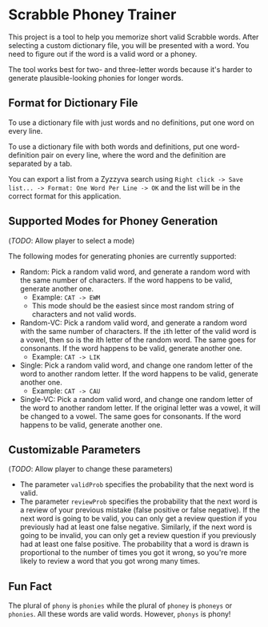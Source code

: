 # Scrabble Phoney Trainer

This project is a tool to help you memorize short valid Scrabble words. After selecting a custom dictionary file, you will be presented with a word. You need to figure out if the word is a valid word or a phoney.

The tool works best for two- and three-letter words because it's harder to generate plausible-looking phonies for longer words.

## Format for Dictionary File

To use a dictionary file with just words and no definitions, put one word on every line.

To use a dictionary file with both words and definitions, put one word-definition pair on every line, where the word and the definition are separated by a tab.

You can export a list from a Zyzzyva search using `Right click -> Save list... -> Format: One Word Per Line -> OK` and the list will be in the correct format for this application. 

## Supported Modes for Phoney Generation

(*TODO*: Allow player to select a mode)

The following modes for generating phonies are currently supported:

- Random: Pick a random valid word, and generate a random word with the same number of characters. If the word happens to be valid, generate another one.
  - Example: `CAT -> EWM`
  - This mode should be the easiest since most random string of characters and not valid words.
- Random-VC: Pick a random valid word, and generate a random word with the same number of characters. If the `i`th letter of the valid word is a vowel, then so is the ith letter of the random word. The same goes for consonants. If the word happens to be valid, generate another one.
  - Example: `CAT -> LIK`
- Single: Pick a random valid word, and change one random letter of the word to another random letter. If the word happens to be valid, generate another one.
  - Example: `CAT -> CAU`
- Single-VC: Pick a random valid word, and change one random letter of the word to another random letter. If the original letter was a vowel, it will be changed to a vowel. The same goes for consonants. If the word happens to be valid, generate another one.

## Customizable Parameters

(*TODO*: Allow player to change these parameters)

- The parameter `validProb` specifies the probability that the next word is valid.
- The parameter `reviewProb` specifies the probability that the next word is a review of your previous mistake (false positive or false negative). If the next word is going to be valid, you can only get a review question if you previously had at least one false negative. Similarly, if the next word is going to be invalid, you can only get a review question if you previously had at least one false positive. The probability that a word is drawn is proportional to the number of times you got it wrong, so you're more likely to review a word that you got wrong many times.

## Fun Fact

The plural of `phony` is `phonies` while the plural of `phoney` is `phoneys` or `phonies`. All these words are valid words. However, `phonys` is phony!
